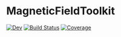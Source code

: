 # MagneticFieldToolkit

[![Dev](https://img.shields.io/badge/docs-dev-blue.svg)](https://wistell.gitlab.io/MagneticFieldToolkit.jl/dev)
[![Build Status](https://gitlab.com/wistell/MagneticFieldToolkit.jl/badges/main/pipeline.svg)](https://gitlab.com/wistell/MagneticFieldToolkit.jl/pipelines)
[![Coverage](https://gitlab.com/wistell/MagneticFieldToolkit.jl/badges/main/coverage.svg)](https://gitlab.com/wistell/MagneticFieldToolkit.jl/commits/main)
